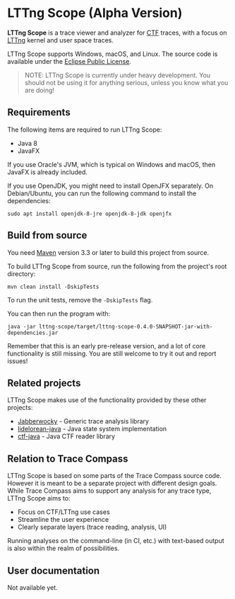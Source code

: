 LTTng Scope (Alpha Version)
===========================

**LTTng Scope** is a trace viewer and analyzer for
[CTF](http://diamon.org/ctf/) traces, with a focus on
[LTTng](https://lttng.org/) kernel and user space traces.

LTTng Scope supports Windows, macOS, and Linux. The source code is
available under the
[Eclipse Public License](https://www.eclipse.org/legal/epl-v10.html).

> NOTE: LTTng Scope is currently under heavy development. You should not be
> using it for anything serious, unless you know what you are doing!


Requirements
------------

The following items are required to run LTTng Scope:

* Java 8
* JavaFX

If you use Oracle's JVM, which is typical on Windows and macOS, then JavaFX is
already included.

If you use OpenJDK, you might need to install OpenJFX separately.
On Debian/Ubuntu, you can run the following command to install the dependencies:

    sudo apt install openjdk-8-jre openjdk-8-jdk openjfx


Build from source
-----------------

You need [Maven](http://maven.apache.org) version 3.3 or later to build
this project from source.

To build LTTng Scope from source, run the following from the project's root
directory:

    mvn clean install -DskipTests

To run the unit tests, remove the `-DskipTests` flag.

You can then run the program with:

    java -jar lttng-scope/target/lttng-scope-0.4.0-SNAPSHOT-jar-with-dependencies.jar

Remember that this is an early pre-release version, and a lot of core
functionality is still missing. You are still welcome to try it out and report
issues!


Related projects
----------------

LTTng Scope makes use of the functionality provided by these other projects:

* [Jabberwocky](https://gitlab.com/lttng/lttng-scope/jabberwocky) - Generic trace analysis library
* [lidelorean-java](https://gitlab.com/lttng/lttng-scope/libdelorean-java) - Java state system implementation
* [ctf-java](https://gitlab.com/lttng/lttng-scope/ctf-java) - Java CTF reader library


Relation to Trace Compass
-------------------------

LTTng Scope is based on some parts of the Trace Compass source code. However
it is meant to be a separate project with different design goals. While
Trace Compass aims to support any analysis for any trace type,
LTTng Scope aims to:

* Focus on CTF/LTTng use cases
* Streamline the user experience
* Clearly separate layers (trace reading, analysis, UI)

Running analyses on the command-line (in CI, etc.) with text-based output is
also within the realm of possibilities.


User documentation
------------------

Not available yet.
